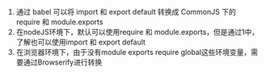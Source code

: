 1. 通过 babel 可以将 import 和 export default 转换成 CommonJS 下的 require 和 module.exports
2. 在nodeJS环境下，默认可以使用require 和 module.exports，但是通过1中，了解也可以使用import 和 export default
3. 在浏览器环境下，由于没有module exports require global这些环境变量，需要通过Browserify进行转换